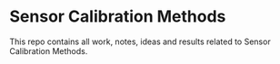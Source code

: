 # Sensor Calibration Methods
This repo contains all work, notes, ideas and results related to Sensor Calibration Methods.
